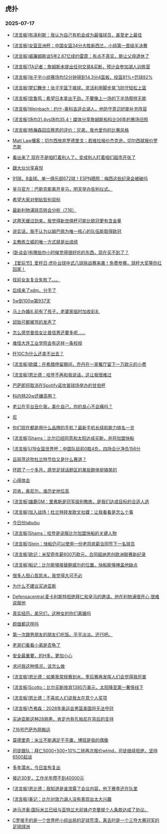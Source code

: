## 虎扑 
### 2025-07-17

+ [[流言板]布泽利斯：我认为自己有机会成为最强球员，甚至史上最佳](https://bbs.hupu.com/633765658.html)

+ [[流言板]女篮亚洲杯：中国女篮34分大胜新西兰，小组第一晋级半决赛](https://bbs.hupu.com/633768024.html)

+ [[流言板]威廉姆斯谈5年2.87亿续约雷霆：有点不真实，能让父母退休了](https://bbs.hupu.com/633767729.html)

+ [[流言板]TA记者：詹姆斯未提出任何交易&amp;买断，预计会参加湖人训练营](https://bbs.hupu.com/633768235.html)

+ [[流言板]张子宇小组赛场均12分钟得到14.3分4篮板，投篮81%+罚球82%](https://bbs.hupu.com/633768371.html)

+ [[流言板]梦幻舞步！张子宇篮下接球，灵活利用脚步晃飞防守轻松上篮](https://bbs.hupu.com/633766663.html)

+ [[流言板]宫鲁鸣：希望日本拿出干劲，不要像上一场的下半场那样无能](https://bbs.hupu.com/633769592.html)

+ [[流言板]Weinbach：约什-奥科吉适合湖人，他防守意识好能补充阵容](https://bbs.hupu.com/633769287.html)

+ [[流言板]场均31.4vs场均35.4！媒体分享詹姆斯和科比06年的赛场旧照](https://bbs.hupu.com/633766530.html)

+ [[流言板]杨瀚森回应蔡恩的评价：兄弟，我也爱你的比赛风格](https://bbs.hupu.com/633766793.html)

+ [Matt Law播客：切尔西放弃罗德里戈；若维拉报价杰克逊，切尔西就报价罗杰斯](https://bbs.hupu.com/633764988.html)

+ [看出来了 现在不是咱盯着别人了，变成别人盯着咱们超市开张了](https://bbs.hupu.com/633762381.html)

+ [跟大伙分享喜悦](https://bbs.hupu.com/633765381.html)

+ [91球、8金球、单一俱乐部672球！ESPN晒照：梅西这些纪录会被破吗](https://bbs.hupu.com/633764197.html)

+ [皇马官方：巴斯克斯离开皇马，明天举办告别仪式。](https://bbs.hupu.com/633765517.html)

+ [希望大家对倒贴哲别双标](https://bbs.hupu.com/633764864.html)

+ [最新利物浦球员转会分析（7.16）](https://bbs.hupu.com/633765587.html)

+ [这两天缓过劲来，我觉得新世俱杯可能比欧冠更有含金量](https://bbs.hupu.com/633766541.html)

+ [说实话，我不认为以姆巴佩为唯一核心的队伍能取得欧冠](https://bbs.hupu.com/633762600.html)

+ [主教练立威的唯一方式就是出成绩](https://bbs.hupu.com/633763101.html)

+ [[卧谈会]有哪些你小时候觉得很好吃的东西，现在买不到了？](https://bbs.hupu.com/633768824.html)

+ [【爱玩节】爱杆日·虎扑台球中式八球挑战赛来袭！免费参赛，球杆大奖等你扛回家！](https://bbs.hupu.com/633766083.html)

+ [找前女友复合失败了。。。](https://bbs.hupu.com/633767578.html)

+ [后续来了xdm，分手了](https://bbs.hupu.com/633766275.html)

+ [5w到100w第937天](https://bbs.hupu.com/633765919.html)

+ [马上办婚礼前有了孩子，老婆家临时加收彩礼](https://bbs.hupu.com/633766418.html)

+ [邱贻可都被骂的发声了](https://bbs.hupu.com/633766876.html)

+ [怎么感觉普信女比普信男还要多呢……](https://bbs.hupu.com/633769381.html)

+ [难怪大连工业学院会有这样一条校规](https://bbs.hupu.com/633765960.html)

+ [歼10C为什么还卖不出去？](https://bbs.hupu.com/633768315.html)

+ [[流言板]欧媒：在希腊停留期间，乔丹在一家餐厅留下一万欧元的小费](https://bbs.hupu.com/633770317.html)

+ [[流言板]恩比德：哈登不再和我说话，这让我很难过](https://bbs.hupu.com/633770815.html)

+ [巴萨即将取消在Spotify诺坎普球场举办的甘伯杯](https://bbs.hupu.com/633765386.html)

+ [科内特20w还嫌高啊？](https://bbs.hupu.com/633763026.html)

+ [老公在平台丑化我，美化自己，你的良心不会痛吗？](https://bbs.hupu.com/633769829.html)

+ [尼](https://bbs.hupu.com/633770147.html)

+ [你们现在都是用什么品牌的手机？最新手机长续航能力排名一览](https://bbs.hupu.com/633766372.html)

+ [[流言板]Shams：比尔已经同意和太阳达成买断，并将加盟快船](https://bbs.hupu.com/633771419.html)

+ [[流言板]U19女篮世界杯：中国队目前0胜4负，四场合计净负156分](https://bbs.hupu.com/633769807.html)

+ [吕丽萍这吹杜兰特节俭又是什么赛道？](https://bbs.hupu.com/633770284.html)

+ [环顾了一个多月，感觉足球话题区的某些群体挺搞笑的](https://bbs.hupu.com/633768123.html)

+ [心得体会](https://bbs.hupu.com/633769645.html)

+ [邓肯，奥尼尔，谁历史地位高](https://bbs.hupu.com/633768317.html)

+ [[流言板]雄鹿GM：里弗斯是冠军级别教练，是我们达成目标的合适人选](https://bbs.hupu.com/633770228.html)

+ [[流言板]加入战场！杜兰特转发欧文社媒：让我看看是怎么个事](https://bbs.hupu.com/633771934.html)

+ [今日份labubu](https://bbs.hupu.com/633769870.html)

+ [[流言板]Shams：哈登是说服比尔加盟快船的关键人物](https://bbs.hupu.com/633772938.html)

+ [[流言板]Stein：快船仍可以使用一份老将底薪合同签下一名球员](https://bbs.hupu.com/633772247.html)

+ [[流言板]欧记：米契奇年薪600万欧元，合同超纳恩创欧洲联赛新纪录](https://bbs.hupu.com/633769795.html)

+ [[流言板]船记：比尔能够接替鲍威尔的位置，快船能够掩盖他缺点](https://bbs.hupu.com/633772315.html)

+ [很多人担心哲凯水，我觉得大可不必](https://bbs.hupu.com/633768832.html)

+ [为什么不建议买迪亚斯](https://bbs.hupu.com/633770502.html)

+ [Defensacentral:麦卡利斯特拒绝拜仁和皇马的邀请。他在利物浦很开心,很难说服他](https://bbs.hupu.com/633767479.html)

+ [真实经历，弟兄们，这种女的你们离婚吗](https://bbs.hupu.com/633773389.html)

+ [颜值都这样吗](https://bbs.hupu.com/633771203.html)

+ [第一次跟男朋友的朋友们吃饭。平平淡淡。还行吧。](https://bbs.hupu.com/633770448.html)

+ [老哥们看看小弟是否龟了](https://bbs.hupu.com/633770537.html)

+ [安全最重要，的H多，更加小心](https://bbs.hupu.com/633769919.html)

+ [求问我这种情况，该怎么做](https://bbs.hupu.com/633770038.html)

+ [[流言板]恩比德：如果我常规赛划水，季后赛再发挥人们会觉得我厉害](https://bbs.hupu.com/633772834.html)

+ [[流言板]Scotto：比尔买断放弃1380万美元，太阳降至第一奢侈线下](https://bbs.hupu.com/633772393.html)

+ [[流言板]恩比德：不喜欢人们说我太在意个人奖项](https://bbs.hupu.com/633772565.html)

+ [[流言板]杰弗森：2028年奥运会男篮美国将无法夺冠](https://bbs.hupu.com/633772881.html)

+ [买迪亚斯这种28熟男，肯定也有孔帕尼在背后的支持](https://bbs.hupu.com/633767701.html)

+ [7.16号巴萨外网搬运](https://bbs.hupu.com/633767470.html)

+ [莫德里奇：米兰不能满足于平庸，博班是我的偶像](https://bbs.hupu.com/633769612.html)

+ [司徒跟队：拜仁5000+500+10%二转再次报价wtmd，司徒继续拒绝，坚持6500起谈](https://bbs.hupu.com/633770138.html)

+ [多年潜水，今日宣布复出](https://bbs.hupu.com/633772158.html)

+ [接近30岁，工作半年攒不到40000元](https://bbs.hupu.com/633772020.html)

+ [[流言板]恩比德：我知道是谁泄露了会议内容，他下赛季还在队里](https://bbs.hupu.com/633774492.html)

+ [[流言板]美记：比尔对效力湖人没有表现出太大兴趣](https://bbs.hupu.com/633775006.html)

+ [迪马济奥:国际米兰已经与亚特兰大前锋卢克曼就个人条款达成了协议。](https://bbs.hupu.com/633769992.html)

+ [C罗接手的是一个世界杯小组出局的足球荒漠，离去时是一个三夺大赛冠军的足球绿洲](https://bbs.hupu.com/633770035.html)

